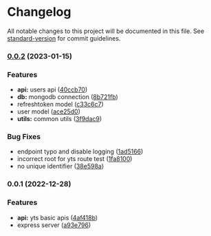 # Changelog

All notable changes to this project will be documented in this file. See [standard-version](https://github.com/conventional-changelog/standard-version) for commit guidelines.

### [0.0.2](https://github.com/1337encrypted/YTS_Clone_Back_End/compare/v0.0.1...v0.0.2) (2023-01-15)


### Features

* **api:** users api ([40ccb70](https://github.com/1337encrypted/YTS_Clone_Back_End/commit/40ccb7009d3d1dc4aa9ebcac42ddaf8d6d1782cf))
* **db:** mongodb connection ([8b721fb](https://github.com/1337encrypted/YTS_Clone_Back_End/commit/8b721fbcdf9c669166c8fd56358c90b10d26b10f))
* refreshtoken model ([c33c6c7](https://github.com/1337encrypted/YTS_Clone_Back_End/commit/c33c6c7d9b7da6b3af430b4ba3b6b82623a0a709))
* user model ([ace25d0](https://github.com/1337encrypted/YTS_Clone_Back_End/commit/ace25d05441a1052f29c31654b8da0827c3ddc49))
* **utils:** common utils ([3f9dac9](https://github.com/1337encrypted/YTS_Clone_Back_End/commit/3f9dac97965270b4232679771ff7563ddc18d20e))


### Bug Fixes

* endpoint typo and disable logging ([1ad5166](https://github.com/1337encrypted/YTS_Clone_Back_End/commit/1ad51668bafc327e1f0921cf40a33b1fed0e8a91))
* incorrect root for yts route test ([1fa8100](https://github.com/1337encrypted/YTS_Clone_Back_End/commit/1fa8100626a36871d7024e92fd902457b38d847e))
* no unique identifier ([38e598a](https://github.com/1337encrypted/YTS_Clone_Back_End/commit/38e598ab56255ffaa3b1bfa7875dc2b7c6f9f10c))

### 0.0.1 (2022-12-28)


### Features

* **api:** yts basic apis ([4af418b](https://github.com/1337encrypted/YTS_Clone_Back_End/commit/4af418b46a932fcb7297f9345e4fdc028706ea04))
* express server ([a93e796](https://github.com/1337encrypted/YTS_Clone_Back_End/commit/a93e7969f44796c964b64a882a05031e39b9a3ce))

